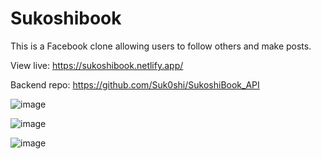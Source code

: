# Sukoshibook

This is a Facebook clone allowing users to follow others and make posts.

View live: https://sukoshibook.netlify.app/

Backend repo: https://github.com/Suk0shi/SukoshiBook_API

![image](https://github.com/Suk0shi/SukoshiBook_Frontend/assets/144342852/ac308c8c-6731-4651-a9f1-aace11bf1568)

![image](https://github.com/Suk0shi/SukoshiBook_Frontend/assets/144342852/267a3c28-6b13-4023-b2b4-93da41965b30)

![image](https://github.com/Suk0shi/SukoshiBook_Frontend/assets/144342852/1cb09493-7ef8-4fe7-8f60-9af550f4cb20)


